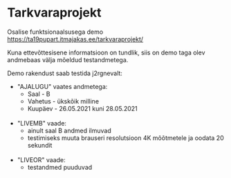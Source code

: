 # Tarkvaraprojekt

Osalise funktsionaalsusega demo https://ta19pupart.itmajakas.ee/tarkvaraprojekt/

Kuna ettevõttesisene informatsioon on tundlik, siis on demo taga olev andmebaas välja mõeldud testandmetega.

Demo rakendust saab testida j2rgnevalt:

* "AJALUGU" vaates andmetega:<br/>
  * Saal - B<br/>
  * Vahetus - ükskõik milline<br/>
  * Kuupäev - 26.05.2021 kuni 28.05.2021<br/>
  <br/>
* "LIVEMB" vaade:<br/>
  * ainult saal B andmed ilmuvad<br/>
  * testimiseks muuta brauseri resolutsioon 4K mõõtmetele ja oodata 20 sekundit<br/>
  <br/>
* "LIVEOR" vaade:<br/>
  * testandmed puuduvad<br/>
